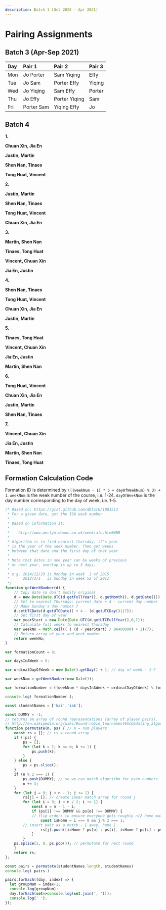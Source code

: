 ```yaml
---
description: Batch 1 (Oct 2020 - Apr 2021)
---
```


# Pairing Assignments

## Batch 3 \(Apr-Sep 2021\)

| Day | Pair 1 | Pair 2 | Pair 3 |
| :--- | :--- | :--- | :--- |
| Mon | Jo Porter | Sam Yiqing | Effy |
| Tue | Jo Sam | Porter Effy | Yiqing |
| Wed | Jo Yiqing | Sam Effy | Porter |
| Thu | Jo Effy | Porter Yiqing | Sam |
| Fri | Porter Sam | Yiqing Effy | Jo |

## Batch 4

**1.**

**Chuan Xin, Jia En**

**Justin, Martin**

**Shen Nan, Tinaes**

**Tong Huat, Vincent**

**2.**

**Justin, Martin**

**Shen Nan, Tinaes**

**Tong Huat, Vincent**

**Chuan Xin, Jia En**

**3.**

**Martin, Shen Nan**

**Tinaes, Tong Huat**

**Vincent, Chuan Xin**

**Jia En, Justin**

**4.**

**Shen Nan, Tinaes**

**Tong Huat, Vincent**

**Chuan Xin, Jia En**

**Justin, Martin**

**5.**

**Tinaes, Tong Huat**

**Vincent, Chuan Xin**

**Jia En, Justin**

**Martin, Shen Nan**

**6.**

**Tong Huat, Vincent**

**Chuan Xin, Jia En**

**Justin, Martin**

**Shen Nan, Tinaes**  


**7.**

**Vincent, Chuan Xin**

**Jia En, Justin**

**Martin, Shen Nan**

**Tinaes, Tong Huat**

## Formation Calculation Code

Formation ID is determined by `(((weekNum - 1) * 5 + dayOfWeekNum) % 3) + 1`. `weekNum` is the week number of the course, i.e. 1-24. `dayOfWeekNum` is the day number corresponding to the day of week, i.e. 1-5.

```javascript
/* Based on: https://gist.github.com/dblock/1081513
 * For a given date, get the ISO week number
 *
 * Based on information at:
 *
 *    http://www.merlyn.demon.co.uk/weekcalc.htm#WNR
 *
 * Algorithm is to find nearest thursday, it's year
 * is the year of the week number. Then get weeks
 * between that date and the first day of that year.
 *
 * Note that dates in one year can be weeks of previous
 * or next year, overlap is up to 3 days.
 *
 * e.g. 2014/12/29 is Monday in week  1 of 2015
 *      2012/1/1   is Sunday in week 52 of 2011
 */
function getWeekNumber(d) {
    // Copy date so don't modify original
    d = new Date(Date.UTC(d.getFullYear(), d.getMonth(), d.getDate()));
    // Set to nearest Thursday: current date + 4 - current day number
    // Make Sunday's day number 7
    d.setUTCDate(d.getUTCDate() + 4 - (d.getUTCDay()||7));
    // Get first day of year
    var yearStart = new Date(Date.UTC(d.getUTCFullYear(),0,1));
    // Calculate full weeks to nearest Thursday
    var weekNo = Math.ceil(( ( (d - yearStart) / 86400000) + 1)/7);
    // Return array of year and week number
    return weekNo;
}

var formationCount = 8;

var daysInAWeek = 5; 

var ordinalDayOfWeek = new Date().getDay() + 1; // day of week - 1-7

var weekNum = getWeekNumber(new Date());

var formationNumber = ((weekNum * daysInAWeek + ordinalDayOfWeek) % formationCount);

console.log( formationNumber );
```

```javascript
const studentNames = ['kai','iak'];

const DUMMY = -1;
// returns an array of round representations (array of player pairs).
// http://en.wikipedia.org/wiki/Round-robin_tournament#Scheduling_algorithm
function permutate(n, ps) { // n = num players
	const rs = []; // rs = round array
	if (!ps) {
		ps = [];
		for (let k = 1; k <= n; k += 1) {
			ps.push(k);
		}
	} else {
		ps = ps.slice();
	}
	if (n % 2 === 1) {
		ps.push(DUMMY); // so we can match algorithm for even numbers
		n += 1;
	}
	for (let j = 0; j < n - 1; j += 1) {
		rs[j] = []; // create inner match array for round j
		for (let i = 0; i < n / 2; i += 1) {
			const o = n - 1 - i;
			if (ps[i] !== DUMMY && ps[o] !== DUMMY) {
			// flip orders to ensure everyone gets roughly n/2 home matches
				const isHome = i === 0 && j % 2 === 1;
		// insert pair as a match - [ away, home ]
				rs[j].push([isHome ? ps[o] : ps[i], isHome ? ps[i] : ps[o]]);
			}
		}
	ps.splice(1, 0, ps.pop()); // permutate for next round
	}
	return rs;
};

const pairs = permutate(studentNames.length, studentNames)
console.log( pairs )

pairs.forEach((day, index) => {
  let groupNum = index+1;
  console.log(groupNum);
  day.forEach(set=>console.log(set.join(', ')));
  console.log(' ');
});
```

